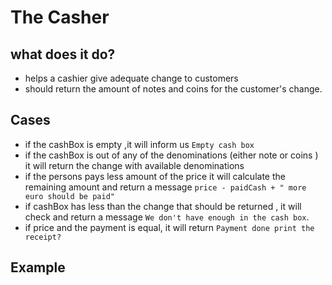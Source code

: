 # The Casher

## what does it do?

- helps a cashier give adequate change to customers
- should return the amount of notes and coins for the customer's change.

## Cases

- if the cashBox is empty ,it will inform us `Empty cash box`
- if the cashBox is out of any of the denominations (either note or coins ) it will return the change with available denominations
- if the persons pays less amount of the price it will calculate the remaining amount and return a message `price - paidCash + " more euro should be paid"`
- if cashBox has less than the change that should be returned , it will check and return a message `We don't have enough in the cash box`.
- if price and the payment is equal, it will return `Payment done print the receipt?`

## Example
